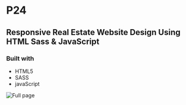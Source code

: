 # P24

## Responsive Real Estate Website Design Using HTML Sass & JavaScript

### Built with

- HTML5
- SASS
- javaScript

![Full page](/img/LuxestateFull.png)
